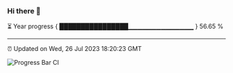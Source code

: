 ### Hi there 👋

⏳ Year progress { ████████████████▁▁▁▁▁▁▁▁▁▁▁▁▁▁ } 56.65 %

---

⏰ Updated on Wed, 26 Jul 2023 18:20:23 GMT

![Progress Bar CI](https://github.com/ZhaoGui/ZhaoGui/workflows/Progress%20Bar%20CI/badge.svg)
